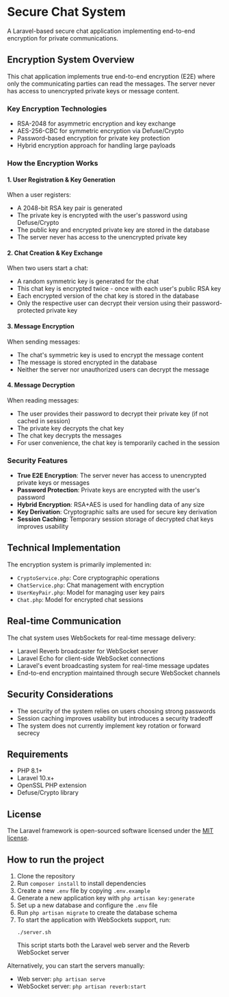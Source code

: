 # Secure Chat System

A Laravel-based secure chat application implementing end-to-end encryption for private communications.

## Encryption System Overview

This chat application implements true end-to-end encryption (E2E) where only the communicating parties can read the messages. The server never has access to unencrypted private keys or message content.

### Key Encryption Technologies

- RSA-2048 for asymmetric encryption and key exchange
- AES-256-CBC for symmetric encryption via Defuse/Crypto
- Password-based encryption for private key protection
- Hybrid encryption approach for handling large payloads

### How the Encryption Works

#### 1. User Registration & Key Generation

When a user registers:
- A 2048-bit RSA key pair is generated
- The private key is encrypted with the user's password using Defuse/Crypto
- The public key and encrypted private key are stored in the database
- The server never has access to the unencrypted private key

#### 2. Chat Creation & Key Exchange

When two users start a chat:
- A random symmetric key is generated for the chat
- This chat key is encrypted twice - once with each user's public RSA key
- Each encrypted version of the chat key is stored in the database
- Only the respective user can decrypt their version using their password-protected private key

#### 3. Message Encryption

When sending messages:
- The chat's symmetric key is used to encrypt the message content
- The message is stored encrypted in the database
- Neither the server nor unauthorized users can decrypt the message

#### 4. Message Decryption

When reading messages:
- The user provides their password to decrypt their private key (if not cached in session)
- The private key decrypts the chat key
- The chat key decrypts the messages
- For user convenience, the chat key is temporarily cached in the session

### Security Features

- **True E2E Encryption**: The server never has access to unencrypted private keys or messages
- **Password Protection**: Private keys are encrypted with the user's password
- **Hybrid Encryption**: RSA+AES is used for handling data of any size
- **Key Derivation**: Cryptographic salts are used for secure key derivation
- **Session Caching**: Temporary session storage of decrypted chat keys improves usability

## Technical Implementation

The encryption system is primarily implemented in:
- `CryptoService.php`: Core cryptographic operations
- `ChatService.php`: Chat management with encryption
- `UserKeyPair.php`: Model for managing user key pairs
- `Chat.php`: Model for encrypted chat sessions

## Real-time Communication

The chat system uses WebSockets for real-time message delivery:
- Laravel Reverb broadcaster for WebSocket server
- Laravel Echo for client-side WebSocket connections
- Laravel's event broadcasting system for real-time message updates
- End-to-end encryption maintained through secure WebSocket channels

## Security Considerations

- The security of the system relies on users choosing strong passwords
- Session caching improves usability but introduces a security tradeoff
- The system does not currently implement key rotation or forward secrecy

## Requirements

- PHP 8.1+
- Laravel 10.x+
- OpenSSL PHP extension
- Defuse/Crypto library

## License

The Laravel framework is open-sourced software licensed under the [MIT license](https://opensource.org/licenses/MIT).

## How to run the project

1. Clone the repository
2. Run `composer install` to install dependencies
3. Create a new `.env` file by copying `.env.example`
4. Generate a new application key with `php artisan key:generate`
5. Set up a new database and configure the `.env` file
6. Run `php artisan migrate` to create the database schema
7. To start the application with WebSockets support, run:
   ```
   ./server.sh
   ```
   This script starts both the Laravel web server and the Reverb WebSocket server

Alternatively, you can start the servers manually:
- Web server: `php artisan serve`
- WebSocket server: `php artisan reverb:start`
